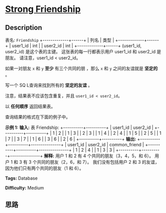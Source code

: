 # [Strong Friendship][title]

## Description

表名: `Friendship`
            +-------------+------+    | 列名         | 类型 |    +-------------+------+    | user1_id    | int  |    | user2_id    | int  |    +-------------+------+    (user1_id, user2_id) 是这个表的主键。    这张表的每一行都表示用户 user1_id 和 user2_id 是朋友。    请注意，user1_id < user2_id。    



如果一对朋友 `x`  和 `y` **至少** 有三个共同的朋 ，那么 `x` 和 `y` 之间的友谊就是 **坚定的** 。

写一个 SQ L查询来找到所有的 **坚定的友谊** 。

注意，结果表不应该包含重复，并且 `user1_id < user2_id`。

以 **任何顺序** 返回结果表。

查询结果的格式在下面的例子中。



**示例  1:**
            **输入:**     表 Friendship:    +----------+----------+    | user1_id | user2_id |    +----------+----------+    | 1        | 2        |    | 1        | 3        |    | 2        | 3        |    | 1        | 4        |    | 2        | 4        |    | 1        | 5        |    | 2        | 5        |    | 1        | 7        |    | 3        | 7        |    | 1        | 6        |    | 3        | 6        |    | 2        | 6        |    +----------+----------+    **输出:**     +----------+----------+---------------+    | user1_id | user2_id | common_friend |    +----------+----------+---------------+    | 1        | 2        | 4             |    | 1        | 3        | 3             |    +----------+----------+---------------+    **解释:**     用户 1 和 2 有 4 个共同的朋友（3，4，5，和 6）。    用户 1 和 3 有 3 个共同的朋友（2，6，和 7）。    我们没有包括用户 2 和 3 的友谊，因为他们只有两个共同的朋友（1 和 6）。    


**Tags:** Database

**Difficulty:** Medium

## 思路

[title]: https://leetcode-cn.com/problems/strong-friendship
